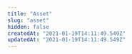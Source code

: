 ```yaml
---
title: "Asset"
slug: "asset"
hidden: false
createdAt: "2021-01-19T14:11:49.549Z"
updatedAt: "2021-01-19T14:11:49.549Z"
---
```

